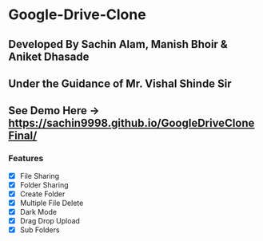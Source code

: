 # Google-Drive-Clone
## Developed By Sachin Alam, Manish Bhoir & Aniket Dhasade
## Under the Guidance of Mr. Vishal Shinde Sir

## See Demo Here -> https://sachin9998.github.io/GoogleDriveCloneFinal/

### Features
 - [x] File Sharing
 - [x] Folder Sharing
 - [x] Create Folder
 - [x] Multiple File Delete
 - [x] Dark Mode
 - [x] Drag Drop Upload
 - [x] Sub Folders
